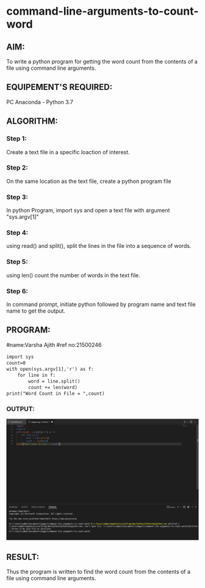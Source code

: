 # command-line-arguments-to-count-word
## AIM:
To write a python program for getting the word count from the contents of a file using command line arguments.
## EQUIPEMENT'S REQUIRED: 
PC
Anaconda - Python 3.7
## ALGORITHM: 
### Step 1:
Create a text file in a specific loaction of interest.
### Step 2: 
  On the same location as the text file, create a python program file
### Step 3: 
In python Program, import sys and open a text file with argument "sys.argv[1]"
### Step 4:  
using read() and split(), split the lines in the file into a sequence of words.

### Step 5: 
using len() count the number of words in the text file.

### Step 6: 
In command prompt, initiate python followed by program name and text file name to get the output.

## PROGRAM:
#name:Varsha Ajith
#ref no:21500246
```
import sys
count=0
with open(sys.argv[1],'r') as f:
    for line in f:
        word = line.split()
        count += len(word)
print("Word Count in File = ",count)
```
### OUTPUT:
![output](./image3.png)


## RESULT:
Thus the program is written to find the word count from the contents of a file using command line arguments.
